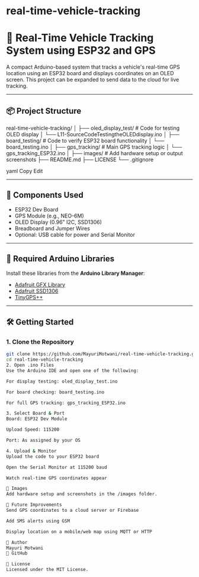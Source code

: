 # real-time-vehicle-tracking
# 🚗 Real-Time Vehicle Tracking System using ESP32 and GPS

A compact Arduino-based system that tracks a vehicle's real-time GPS location using an ESP32 board and displays coordinates on an OLED screen. This project can be expanded to send data to the cloud for live tracking.

---

## 📦 Project Structure

real-time-vehicle-tracking/ │ ├── oled_display_test/ # Code for testing OLED display │ └── L11-SourceCodeTestingtheOLEDdisplay.ino │ ├── board_testing/ # Code to verify ESP32 board functionality │ └── board_testing.ino │ ├── gps_tracking/ # Main GPS tracking logic │ └── gps_tracking_ESP32.ino │ ├── images/ # Add hardware setup or output screenshots ├── README.md ├── LICENSE └── .gitignore

yaml
Copy
Edit

---

## 🧰 Components Used

- ESP32 Dev Board  
- GPS Module (e.g., NEO-6M)  
- OLED Display (0.96" I2C, SSD1306)  
- Breadboard and Jumper Wires  
- Optional: USB cable for power and Serial Monitor

---

## 🔧 Required Arduino Libraries

Install these libraries from the **Arduino Library Manager**:

- [Adafruit GFX Library](https://github.com/adafruit/Adafruit-GFX-Library)  
- [Adafruit SSD1306](https://github.com/adafruit/Adafruit_SSD1306)  
- [TinyGPS++](https://github.com/mikalhart/TinyGPSPlus)

---

## 🛠️ Getting Started

### 1. Clone the Repository

```bash
git clone https://github.com/MayuriMotwani/real-time-vehicle-tracking.git
cd real-time-vehicle-tracking
2. Open .ino Files
Use the Arduino IDE and open one of the following:

For display testing: oled_display_test.ino

For board checking: board_testing.ino

For full GPS tracking: gps_tracking_ESP32.ino

3. Select Board & Port
Board: ESP32 Dev Module

Upload Speed: 115200

Port: As assigned by your OS

4. Upload & Monitor
Upload the code to your ESP32 board

Open the Serial Monitor at 115200 baud

Watch real-time GPS coordinates appear

📸 Images
Add hardware setup and screenshots in the /images folder.

🚀 Future Improvements
Send GPS coordinates to a cloud server or Firebase

Add SMS alerts using GSM

Display location on a mobile/web map using MQTT or HTTP

👤 Author
Mayuri Motwani
🔗 GitHub

📄 License
Licensed under the MIT License.
